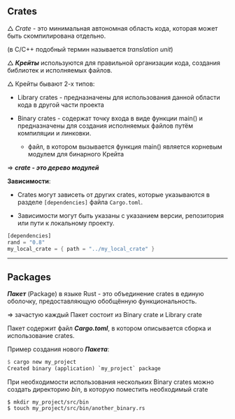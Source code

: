 ## Crates

$\triangle$ $Crate$ - это минимальная автономная область кода, которая может быть скомпилирована отдельно.

(в С/C++ подобный термин называется $translation$ $unit$)

$\triangle$ ***Крейты*** используются для правильной организации кода, создания библиотек и исполняемых файлов.


$\triangle$ Крейты бывают 2-х типов:

- Library crates - предназначены для использования данной области кода в другой части проекта 

- Binary crates - содержат точку входа в виде функции main() и предназначены для создания исполняемых файлов путём компиляции и линковки.
	- файл, в котором вызывается функция main() является корневым модулем для бинарного Крейта 


=> ***crate - это дерево модулей***


**Зависимости**:

- Crates могут зависеть от других crates, которые указываются в разделе `[dependencies]` файла `Cargo.toml`.
    
- Зависимости могут быть указаны с указанием версии, репозитория или пути к локальному проекту.

```Rust
[dependencies]
rand = "0.8"
my_local_crate = { path = "../my_local_crate" }
```


---

## Packages

***Пакет*** (Package) в языке Rust - это объединение crates в единую оболочку, предоставляющую обобщённую функциональность.

=> зачастую каждый Пакет состоит из Binary crate и Library crate

Пакет содержит файл ***Cargo.toml***, в котором описывается сборка и использование crates.

Пример создания нового ***Пакета***:
```Rust
$ cargo new my_project
Created binary (application) `my_project` package
```


При необходимости использования нескольких  Binary crates можно создать директорию $bin$, в которую поместить необходимый crate

```
$ mkdir my_project/src/bin
$ touch my_project/src/bin/another_binary.rs
```
